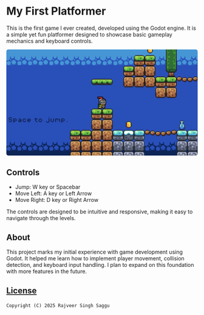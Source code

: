 # My First Platformer

This is the first game I ever created, developed using the Godot engine. It is a simple yet fun platformer designed to showcase basic gameplay mechanics and keyboard controls.

<img src="screenshot.png" alt="screenshot" style="border-radius: 5px 5px 5px 5px">

## Controls
- Jump: W key or Spacebar  
- Move Left: A key or Left Arrow  
- Move Right: D key or Right Arrow  

The controls are designed to be intuitive and responsive, making it easy to navigate through the levels.

## About
This project marks my initial experience with game development using Godot. It helped me learn how to implement player movement, collision detection, and keyboard input handling. I plan to expand on this foundation with more features in the future.

## [License](LICENSE.md)
`Copyright (C) 2025 Rajveer Singh Saggu`